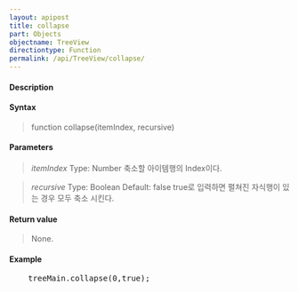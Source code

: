 ```yaml
---
layout: apipost
title: collapse
part: Objects
objectname: TreeView
directiontype: Function
permalink: /api/TreeView/collapse/
---
```



#### Description

> 

#### Syntax

> function collapse(itemIndex, recursive)

#### Parameters

> *itemIndex*
> Type: Number
> 축소할 아이템행의 Index이다.

> *recursive*
> Type: Boolean
> Default: false
> true로 입력하면 펼쳐진 자식행이 있는 경우 모두 축소 시킨다.

#### Return value

> None.

#### Example

<pre class="prettyprint">
    treeMain.collapse(0,true);
</pre>

